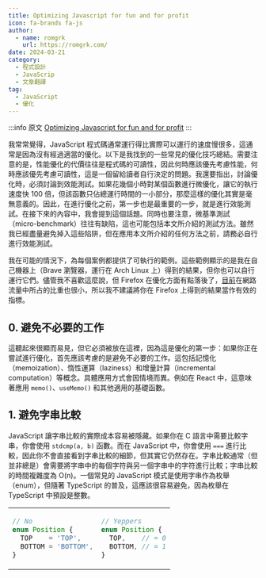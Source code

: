 ```yaml
---
title: Optimizing Javascript for fun and for profit
icon: fa-brands fa-js
author:
  - name: romgrk
    url: https://romgrk.com/
date: 2024-03-21
category:
  - 程式設計
  - JavaScrip
  - 文章翻譯
tag:
  - JavaScript
  - 優化
---
```


:::info 原文
[Optimizing Javascript for fun and for profit](https://romgrk.com/posts/optimizing-javascript)
:::

我常常覺得，JavaScript 程式碼通常運行得比實際可以運行的速度慢很多，這通常是因為沒有經過適當的優化。以下是我找到的一些常見的優化技巧總結。需要注意的是，性能優化的代價往往是程式碼的可讀性，因此何時應該優先考慮性能，何時應該優先考慮可讀性，這是一個留給讀者自行決定的問題。我還要指出，討論優化時，必須討論到效能測試。如果花幾個小時對某個函數進行微優化，讓它的執行速度快 100 倍，但該函數只佔總運行時間的一小部分，那麼這樣的優化其實是毫無意義的。因此，在進行優化之前，第一步也是最重要的一步，就是進行效能測試。在接下來的內容中，我會提到這個話題。同時也要注意，微基準測試（micro-benchmark）往往有缺陷，這也可能包括本文所介紹的測試方法。雖然我已經盡量避免掉入這些陷阱，但在應用本文所介紹的任何方法之前，請務必自行進行效能測試。

我在可能的情況下，為每個案例都提供了可執行的範例。這些範例顯示的是我在自己機器上（Brave 瀏覽器，運行在 Arch Linux 上）得到的結果，但你也可以自行運行它們。儘管我不喜歡這麼說，但 Firefox 在優化方面有點落後了，[目前](https://foundation.mozilla.org/en/?form=donate-header)在網路流量中所占的比重也很小，所以我不建議將你在 Firefox 上得到的結果當作有效的指標。

## 0. 避免不必要的工作

這聽起來很顯而易見，但它必須被放在這裡，因為這是優化的第一步：如果你正在嘗試進行優化，首先應該考慮的是避免不必要的工作。這包括記憶化（memoization）、惰性運算（laziness）和增量計算（incremental computation）等概念。具體應用方式會因情境而異。例如在 React 中，這意味著應用 `memo()`、`useMemo()` 和其他適用的基礎函數。

## 1. 避免字串比較

JavaScript 讓字串比較的實際成本容易被隱藏。如果你在 C 語言中需要比較字串，你會使用 `stdcmp(a, b)` 函數。而在 JavaScript 中，你會使用 `===` 進行比較，因此你不會直接看到字串比較的細節，但其實它仍然存在。字串比較通常（但並非總是）會需要將字串中的每個字符與另一個字串中的字符進行比較；字串比較的時間複雜度為 O(n)。一個常見的 JavaScript 模式是使用字串作為枚舉（enum），但隨著 TypeScript 的普及，這應該很容易避免，因為枚舉在 TypeScript 中預設是整數。

<table><td>

```js
// No
enum Position {
  TOP    = 'TOP',
  BOTTOM = 'BOTTOM',
}
```

</td><td>

```js
// Yeppers
enum Position {
  TOP,    // = 0
  BOTTOM, // = 1
}
```

</td></table>
